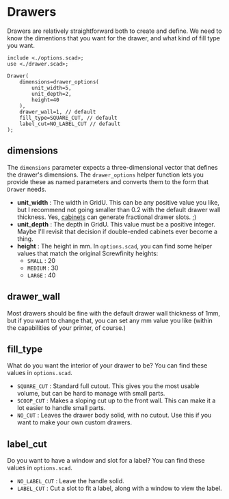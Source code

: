 # Drawers

Drawers are relatively straightforward both to create and define.
We need to know the dimentions that you want for the drawer,
and what kind of fill type you want.

```openscad
include <./options.scad>;
use <./drawer.scad>;

Drawer(
    dimensions=drawer_options(
        unit_width=5,
        unit_depth=2,
        height=40
    ),
    drawer_wall=1, // default
    fill_type=SQUARE_CUT, // default
    label_cut=NO_LABEL_CUT // default
);

```

## dimensions

The `dimensions` parameter expects a three-dimensional vector
that defines the drawer's dimensions.
The `drawer_options` helper function
lets you provide these as named parameters
and converts them to the form that `Drawer` needs.

- **unit_width** :
  The width in GridU.
  This can be any positive value you like,
  but I recommend not going smaller than 0.2
  with the default drawer wall thickness.
  Yes, [cabinets](./cabinets.md) can generate
  fractional drawer slots. ;)
- **unit_depth** :
  The depth in GridU.
  This value must be a positive integer.
  Maybe I'll revisit that decision if
  double-ended cabinets ever become a thing.
- **height** :
  The height in mm.
  In `options.scad`,
  you can find some helper values
  that match the original Screwfinity heights:
  - `SMALL` : 20
  - `MEDIUM` : 30
  - `LARGE` : 40

## drawer_wall

Most drawers should be fine with
the default drawer wall thickness of 1mm,
but if you want to change that,
you can set any mm value you like
(within the capabilities of your printer, of course.)

## fill_type

What do you want the interior of your drawer to be?
You can find these values in `options.scad`.

- `SQUARE_CUT` :
  Standard full cutout.
  This gives you the most usable volume,
  but can be hard to manage with small parts.
- `SCOOP_CUT` :
  Makes a sloping cut up to the front wall.
  This can make it a lot easier to handle small parts.
- `NO_CUT` :
  Leaves the drawer body solid,
  with no cutout.
  Use this if you want to make your own custom drawers.

## label_cut

Do you want to have a window and slot for a label?
You can find these values in `options.scad`.

- `NO_LABEL_CUT` :
  Leave the handle solid.
- `LABEL_CUT` :
  Cut a slot to fit a label,
  along with a window to view the label.
